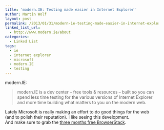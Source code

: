 ```yaml
---
title: 'modern.IE: Testing made easier in Internet Explorer'
author: Martin Wolf
layout: post
permalink: /2013/01/31/modern-ie-testing-made-easier-in-internet-explorer/
linked_list_url:
  - http://www.modern.ie/about
categories:
  - Linked List
tags:
  - ie
  - internet explorer
  - microsoft
  - modern.IE
  - testing
---
```

<p class="linked-list-quote-author">
  modern.IE:
</p>

> modern.IE is a dev center – free tools & resources – built so you can spend less time testing for the various versions of Internet Explorer and more time building what matters to you on the modern web.

Lately Microsoft is really making an effort to do good things for the web (and to polish their reputation). I like seeing this development.  
And make sure to grab the [three months free BrowserStack][1].

 [1]: http://www.modern.ie/virtualization-tools